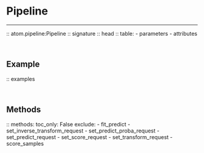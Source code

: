 # Pipeline
----------

:: atom.pipeline:Pipeline
    :: signature
    :: head
    :: table:
        - parameters
        - attributes

<br>

## Example

:: examples

<br>

## Methods

:: methods:
    toc_only: False
    exclude:
        - fit_predict
        - set_inverse_transform_request
        - set_predict_proba_request
        - set_predict_request
        - set_score_request
        - set_transform_request
        - score_samples
